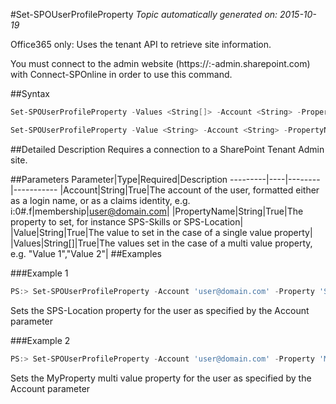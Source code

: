 #Set-SPOUserProfileProperty
*Topic automatically generated on: 2015-10-19*

Office365 only: Uses the tenant API to retrieve site information.

You must connect to the admin website (https://:<tenant>-admin.sharepoint.com) with Connect-SPOnline in order to use this command. 

##Syntax
```powershell
Set-SPOUserProfileProperty -Values <String[]> -Account <String> -PropertyName <String>
```


```powershell
Set-SPOUserProfileProperty -Value <String> -Account <String> -PropertyName <String>
```


##Detailed Description
Requires a connection to a SharePoint Tenant Admin site.

##Parameters
Parameter|Type|Required|Description
---------|----|--------|-----------
|Account|String|True|The account of the user, formatted either as a login name, or as a claims identity, e.g. i:0#.f|membership|user@domain.com|
|PropertyName|String|True|The property to set, for instance SPS-Skills or SPS-Location|
|Value|String|True|The value to set in the case of a single value property|
|Values|String[]|True|The values set in the case of a multi value property, e.g. "Value 1","Value 2"|
##Examples

###Example 1
```powershell
PS:> Set-SPOUserProfileProperty -Account 'user@domain.com' -Property 'SPS-Location' -Value 'Stockholm'
```
Sets the SPS-Location property for the user as specified by the Account parameter

###Example 2
```powershell
PS:> Set-SPOUserProfileProperty -Account 'user@domain.com' -Property 'MyProperty' -Values 'Value 1','Value 2'
```
Sets the MyProperty multi value property for the user as specified by the Account parameter
